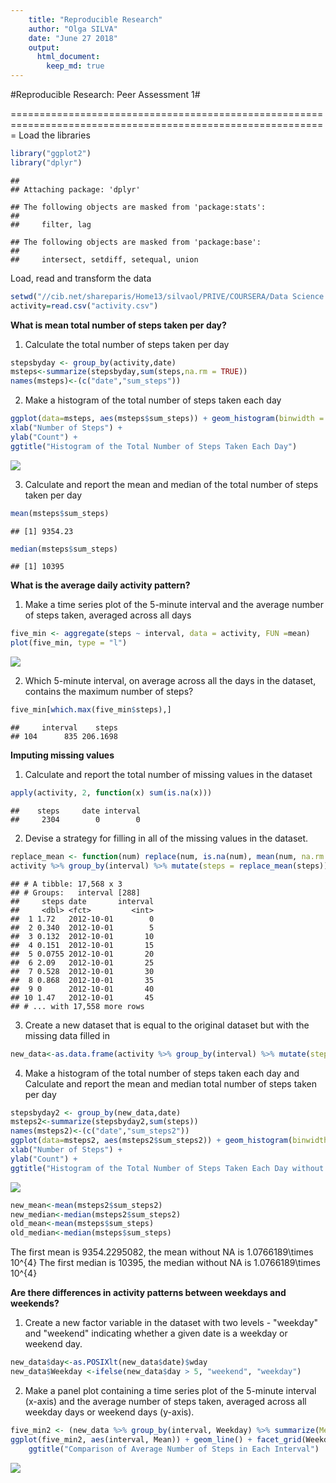 ```yaml
---  
    title: "Reproducible Research"  
    author: "Olga SILVA"  
    date: "June 27 2018"
    output:  
      html_document:  
        keep_md: true  
---  
```



#Reproducible Research: Peer Assessment 1#

=============================================================================================================
Load the libraries

```r
library("ggplot2")
library("dplyr")
```

```
## 
## Attaching package: 'dplyr'
```

```
## The following objects are masked from 'package:stats':
## 
##     filter, lag
```

```
## The following objects are masked from 'package:base':
## 
##     intersect, setdiff, setequal, union
```

Load, read and transform the data

```r
setwd("//cib.net/shareparis/Home13/silvaol/PRIVE/COURSERA/Data Science R/Reproducible Research")
activity=read.csv("activity.csv")
```

**What is mean total number of steps taken per day?**

1. Calculate the total number of steps taken per day


```r
stepsbyday <- group_by(activity,date)
msteps<-summarize(stepsbyday,sum(steps,na.rm = TRUE))
names(msteps)<-(c("date","sum_steps"))
```

2. Make a histogram of the total number of steps taken each day

```r
ggplot(data=msteps, aes(msteps$sum_steps)) + geom_histogram(binwidth = 1500, col = "pink")+
xlab("Number of Steps") +
ylab("Count") +
ggtitle("Histogram of the Total Number of Steps Taken Each Day")
```

![](RR_files/figure-html/hist-1.png)<!-- -->

3. Calculate and report the mean and median of the total number of steps taken per day

```r
mean(msteps$sum_steps)
```

```
## [1] 9354.23
```

```r
median(msteps$sum_steps)
```

```
## [1] 10395
```

**What is the average daily activity pattern?**

1. Make a time series plot of the 5-minute interval and the average number of steps taken, averaged across all days

```r
five_min <- aggregate(steps ~ interval, data = activity, FUN =mean)
plot(five_min, type = "l")
```

![](RR_files/figure-html/ts_plot-1.png)<!-- -->

2. Which 5-minute interval, on average across all the days in the dataset, contains the maximum number of steps?

```r
five_min[which.max(five_min$steps),]
```

```
##     interval    steps
## 104      835 206.1698
```

**Imputing missing values**

1. Calculate and report the total number of missing values in the dataset

```r
apply(activity, 2, function(x) sum(is.na(x)))
```

```
##    steps     date interval 
##     2304        0        0
```

2. Devise a strategy for filling in all of the missing values in the dataset.

```r
replace_mean <- function(num) replace(num, is.na(num), mean(num, na.rm = TRUE))
activity %>% group_by(interval) %>% mutate(steps = replace_mean(steps))
```

```
## # A tibble: 17,568 x 3
## # Groups:   interval [288]
##     steps date       interval
##     <dbl> <fct>         <int>
##  1 1.72   2012-10-01        0
##  2 0.340  2012-10-01        5
##  3 0.132  2012-10-01       10
##  4 0.151  2012-10-01       15
##  5 0.0755 2012-10-01       20
##  6 2.09   2012-10-01       25
##  7 0.528  2012-10-01       30
##  8 0.868  2012-10-01       35
##  9 0      2012-10-01       40
## 10 1.47   2012-10-01       45
## # ... with 17,558 more rows
```

3. Create a new dataset that is equal to the original dataset but with the missing data filled in

```r
new_data<-as.data.frame(activity %>% group_by(interval) %>% mutate(steps = replace_mean(steps)))
```

4. Make a histogram of the total number of steps taken each day and Calculate and report the mean and median total number of steps taken per day


```r
stepsbyday2 <- group_by(new_data,date)
msteps2<-summarize(stepsbyday2,sum(steps))
names(msteps2)<-(c("date","sum_steps2"))
ggplot(data=msteps2, aes(msteps2$sum_steps2)) + geom_histogram(binwidth = 1500, col = "green")+
xlab("Number of Steps") +
ylab("Count") +
ggtitle("Histogram of the Total Number of Steps Taken Each Day without NA")
```

![](RR_files/figure-html/hist2-1.png)<!-- -->


```r
new_mean<-mean(msteps2$sum_steps2)
new_median<-median(msteps2$sum_steps2)
old_mean<-mean(msteps$sum_steps)
old_median<-median(msteps$sum_steps)
```

The first mean is 9354.2295082, the mean without NA is 1.0766189\times 10^{4}
The first median is 10395, the median without NA is 1.0766189\times 10^{4}

**Are there differences in activity patterns between weekdays and weekends?**

1. Create a new factor variable in the dataset with two levels - "weekday" and "weekend" indicating whether a given date is a weekday or weekend day.


```r
new_data$day<-as.POSIXlt(new_data$date)$wday
new_data$Weekday <-ifelse(new_data$day > 5, "weekend", "weekday")
```

2. Make a panel plot containing a time series plot of the 5-minute interval (x-axis) and the average number of steps taken, averaged across all weekday days or weekend days (y-axis). 


```r
five_min2 <- (new_data %>% group_by(interval, Weekday) %>% summarize(Mean = mean(steps)))
ggplot(five_min2, aes(interval, Mean)) + geom_line() + facet_grid(Weekday ~ .)+ylab("Mean of Steps") +
    ggtitle("Comparison of Average Number of Steps in Each Interval")
```

![](RR_files/figure-html/final_plot-1.png)<!-- -->
